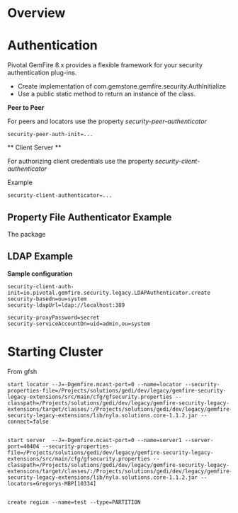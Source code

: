 # Overview

# Authentication

Pivotal GemFire 8.x provides a flexible framework for your security authentication plug-ins. 


- Create implementation of com.gemstone.gemfire.security.AuthInitialize
- Use a public static method to return an instance of the class.

**Peer to Peer**

For peers and locators use the property *security-peer-authenticator*

	security-peer-auth-init=...


** Client Server **

For authorizing client credentials  use the property *security-client-authenticator*
 
 Example
 
	security-client-authenticator=...




## Property File Authenticator Example

The package 

## LDAP Example

**Sample configuration**


	security-client-auth-init=io.pivotal.gemfire.security.legacy.LDAPAuthenticator.create
	security-basedn=ou=system
	security-ldapUrl=ldap://localhost:389
	
	security-proxyPassword=secret
	security-serviceAccountDn=uid=admin,ou=system


# Starting Cluster

From gfsh

	start locator --J=-Dgemfire.mcast-port=0 --name=locator --security-properties-file=/Projects/solutions/gedi/dev/legacy/gemfire-security-legacy-extensions/src/main/cfg/gfsecurity.properties --classpath=/Projects/solutions/gedi/dev/legacy/gemfire-security-legacy-extensions/target/classes/:/Projects/solutions/gedi/dev/legacy/gemfire-security-legacy-extensions/lib/nyla.solutions.core-1.1.2.jar --connect=false
	
	
	start server  --J=-Dgemfire.mcast-port=0 --name=server1 --server-port=40404 --security-properties-file=/Projects/solutions/gedi/dev/legacy/gemfire-security-legacy-extensions/src/main/cfg/gfsecurity.properties --classpath=/Projects/solutions/gedi/dev/legacy/gemfire-security-legacy-extensions/target/classes/:/Projects/solutions/gedi/dev/legacy/gemfire-security-legacy-extensions/lib/nyla.solutions.core-1.1.2.jar --locators=Gregorys-MBP[10334]
	
	
	create region --name=test --type=PARTITION